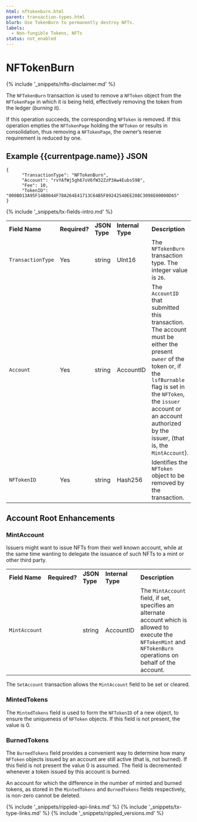 ```yaml
---
html: nftokenburn.html
parent: transaction-types.html
blurb: Use TokenBurn to permanently destroy NFTs.
labels:
  - Non-fungible Tokens, NFTs
status: not_enabled
---
```

# NFTokenBurn
{% include '_snippets/nfts-disclaimer.md' %}

The `NFTokenBurn` transaction is used to remove a `NFToken` object from the `NFTokenPage` in which it is being held, effectively removing the token from the ledger (_burning_ it).

If this operation succeeds, the corresponding `NFToken` is removed. If this operation empties the `NFTokenPage` holding the `NFToken` or results in consolidation, thus removing a `NFTokenPage`, the owner’s reserve requirement is reduced by one.


## Example {{currentpage.name}} JSON


```
{
      "TransactionType": "NFTokenBurn",
      "Account": "rvYAfWj5gh67oV6fW32ZzP3Aw4Eubs59B",
      "Fee": 10,
      "TokenID": "000B013A95F14B0044F78A264E41713C64B5F89242540EE208C3098E00000D65"
}
```

{% include '_snippets/tx-fields-intro.md' %}

<table>
  <tr>
   <td><strong>Field Name</strong>
   </td>
   <td><strong>Required?</strong>
   </td>
   <td><strong>JSON Type</strong>
   </td>
   <td><strong>Internal Type</strong>
   </td>
   <td><strong>Description</strong>
   </td>
  </tr>
  <tr>
   <td><code>TransactionType</code>
   </td>
   <td>Yes
   </td>
   <td>string
   </td>
   <td>UInt16
   </td>
   <td>The <code>NFTokenBurn</code> transaction type.  The integer value is <code>26</code>.
   </td>
  </tr>
  <tr>
   <td><code>Account</code>
   </td>
   <td>Yes
   </td>
   <td>string
   </td>
   <td>AccountID
   </td>
   <td>The <code>AccountID</code> that submitted this transaction. The account must be either the present <code>owner</code> of the token or, if the <code>lsfBurnable</code> flag is set in the <code>NFToken</code>, the <code>issuer</code> account or an account authorized by the issuer,  (that is, the <code>MintAccount</code>).
   </td>
  </tr>
  <tr>
   <td><code>NFTokenID</code>
   </td>
   <td>Yes
   </td>
   <td>string
   </td>
   <td>Hash256
   </td>
   <td>Identifies the <code>NFToken</code> object to be removed by the transaction.
   </td>
  </tr>
</table>



## Account Root Enhancements


### MintAccount


Issuers might want to issue NFTs from their well known account, while at the same time wanting to delegate the issuance of such NFTs to a mint or other third party.


<table>
  <tr>
   <td><strong>Field Name</strong>
   </td>
   <td><strong>Required?</strong>
   </td>
   <td><strong>JSON Type</strong>
   </td>
   <td><strong>Internal Type</strong>
   </td>
   <td><strong>Description</strong>
   </td>
  </tr>
  <tr>
   <td><code>MintAccount</code>
   </td>
   <td>
   </td>
   <td>string
   </td>
   <td>AccountID
   </td>
   <td>The <code>MintAccount</code> field, if set, specifies an alternate account which is allowed to execute the <code>NFTokenMint</code> and <code>NFTokenBurn</code> operations on behalf of the account.
   </td>
  </tr>
</table>


The `SetAccount` transaction allows the `MintAccount` field to be set or cleared.

### MintedTokens


The `MintedTokens` field is used to form the `NFTokenID` of a new object, to ensure the uniqueness of `NFToken` objects. If this field is not present, the value is 0.


### BurnedTokens


The `BurnedTokens` field provides a convenient way to determine how many `NFToken` objects issued by an account are still active (that is, not burned). If this field is not present the value 0 is assumed. The field is decremented whenever a token issued by this account is burned.

An account for which the difference in the number of minted and burned tokens, as stored in the `MintedTokens` and `BurnedTokens` fields respectively, is non-zero cannot be deleted.


<!--{# common link defs #}-->
{% include '_snippets/rippled-api-links.md' %}
{% include '_snippets/tx-type-links.md' %}
{% include '_snippets/rippled_versions.md' %}
